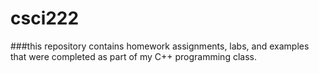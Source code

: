 # csci222
###this repository contains homework assignments, labs, and examples that were completed as part of my C++ programming class.
